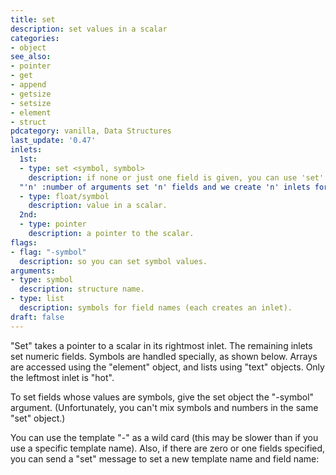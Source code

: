 ```yaml
---
title: set
description: set values in a scalar
categories:
- object
see_also: 
- pointer
- get
- append
- getsize
- setsize
- element
- struct
pdcategory: vanilla, Data Structures
last_update: '0.47'
inlets:
  1st:
  - type: set <symbol, symbol>
    description: if none or just one field is given, you can use 'set' to set struct name and field.
  "'n' :number of arguments set 'n' fields and we create 'n' inlets for them.":
  - type: float/symbol
    description: value in a scalar.
  2nd:
  - type: pointer
    description: a pointer to the scalar.
flags:
- flag:	"-symbol"
  description: so you can set symbol values.
arguments:
- type: symbol
  description: structure name.
- type: list
  description: symbols for field names (each creates an inlet).
draft: false
---
```

"Set" takes a pointer to a scalar in its rightmost inlet. The remaining inlets set numeric fields. Symbols are handled specially, as shown below. Arrays are accessed using the "element" object, and lists using "text" objects. Only the leftmost inlet is "hot".

To set fields whose values are symbols, give the set object the "-symbol" argument. (Unfortunately, you can't mix symbols and numbers in the same "set" object.)

You can use the template "-" as a wild card (this may be slower than if you use a specific template name). Also, if there are zero or one fields specified, you can send a "set" message to set a new template name and field name:
